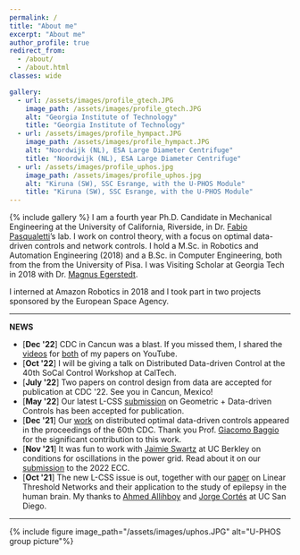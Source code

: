 ```yaml
---
permalink: /
title: "About me"
excerpt: "About me"
author_profile: true
redirect_from: 
  - /about/
  - /about.html
classes: wide

gallery:
  - url: /assets/images/profile_gtech.JPG
    image_path: /assets/images/profile_gtech.JPG
    alt: "Georgia Institute of Technology"
    title: "Georgia Institute of Technology"
  - url: /assets/images/profile_hympact.JPG
    image_path: /assets/images/profile_hympact.JPG
    alt: "Noordwijk (NL), ESA Large Diameter Centrifuge"
    title: "Noordwijk (NL), ESA Large Diameter Centrifuge"
  - url: /assets/images/profile_uphos.jpg
    image_path: /assets/images/profile_uphos.jpg
    alt: "Kiruna (SW), SSC Esrange, with the U-PHOS Module"
    title: "Kiruna (SW), SSC Esrange, with the U-PHOS Module"
---
```

{% include gallery %}
I am a fourth year Ph.D. Candidate in Mechanical Engineering at the University of California, Riverside, in Dr. [Fabio Pasqualetti](http://www.fabiopas.it/)’s lab. I work on control theory, with a focus on optimal data-driven controls and network controls. I hold a M.Sc. in Robotics and Automation Engineering (2018) and a B.Sc. in Computer Engineering, both from the from the University of Pisa. I was Visiting Scholar at Georgia Tech in 2018 with Dr. [Magnus Egerstedt](https://en.wikipedia.org/wiki/Magnus_Egerstedt). 

I interned at Amazon Robotics in 2018 and I took part in two projects sponsored by the European Space Agency.

---
**NEWS**
- [**Dec '22**] CDC in Cancun was a blast. If you missed them, I shared the [videos](https://youtu.be/4UpaSSjazic) for [both](https://youtu.be/8isbG4b-Cgs) of my papers on YouTube. 
- [**Oct '22**] I will be giving a talk on Distributed Data-driven Control at the 40th SoCal Control Workshop at CalTech.
- [**July '22**] Two papers on control design from data are accepted for publication at CDC '22. See you in Cancun, Mexico!
- [**May '22**] Our latest L-CSS [submission](https://arxiv.org/pdf/2201.03656.pdf) on Geometric + Data-driven Controls has been accepted for publication.
- [**Dec '21**] Our [work](https://ieeexplore.ieee.org/document/9683707) on distributed optimal data-driven controls appeared in the proceedings of the 60th CDC. Thank you Prof. [Giacomo Baggio](https://baggiogi.github.io) for the significant contribution to this work. 
- [**Nov '21**] It was fun to work with [Jaimie Swartz](https://people.eecs.berkeley.edu/~jaimie.swartz/index.html) at UC Berkley on conditions for oscillations in the power grid. Read about it on our [submission](https://arxiv.org/abs/2111.04815) to the 2022 ECC.
- [**Oct '21**] The new L-CSS issue is out, together with our [paper](https://ieeexplore.ieee.org/document/9257486) on Linear Threshold Networks and their application to the study of epilepsy in the human brain. My thanks to [Ahmed Allihboy](https://ahmedallibhoy.github.io) and [Jorge Cortés](http://carmenere.ucsd.edu/jorge/index.html) at UC San Diego. 

---

{% include figure image_path="/assets/images/uphos.JPG" alt="U-PHOS group picture"%}
